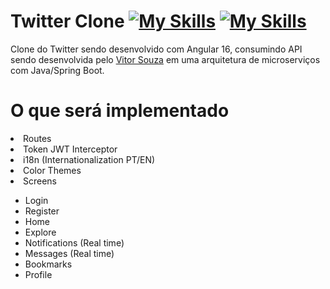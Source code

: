 # Twitter Clone [![My Skills](https://skillicons.dev/icons?i=angular)](https://skillicons.dev) [![My Skills](https://skillicons.dev/icons?i=twitter)](https://skillicons.dev)

<p> Clone do Twitter sendo desenvolvido com Angular 16, consumindo API sendo desenvolvida pelo <a href="">Vitor Souza</a> em uma arquitetura de microserviços com Java/Spring Boot.</p>

<h1>O que será implementado</h1>

<li>Routes</li>
<li>Token JWT Interceptor</li>
<li>i18n (Internationalization PT/EN)</li>
<li>Color Themes</li>
<li>Screens</li> 
  <ul>
    <li>Login</li>
    <li>Register</li>
    <li>Home</li>
    <li>Explore</li>
    <li>Notifications (Real time)</li>
    <li>Messages (Real time)</li>
    <li>Bookmarks</li>
    <li>Profile</li>
  </ul>
